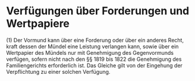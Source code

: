 # Verfügungen über Forderungen und Wertpapiere

(1) Der Vormund kann über eine Forderung oder über ein anderes Recht, kraft dessen der Mündel eine Leistung verlangen kann, sowie über ein Wertpapier des Mündels nur mit Genehmigung des Gegenvormunds verfügen, sofern nicht nach den §§ 1819 bis 1822 die Genehmigung des Familiengerichts erforderlich ist. Das Gleiche gilt von der Eingehung der Verpflichtung zu einer solchen Verfügung.
